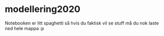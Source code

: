 # modellering2020
 
Notebooken er litt spaghetti så hvis du faktisk vil se stuff må du nok laste ned hele mappa :p